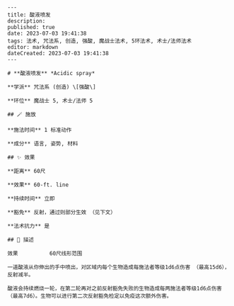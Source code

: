 
    ---
    title: 酸液喷发
    description: 
    published: true
    date: 2023-07-03 19:41:38
    tags: 法术, 咒法系, 创造, 强酸, 魔战士法术, 5环法术, 术士/法师法术
    editor: markdown
    dateCreated: 2023-07-03 19:41:38
    ---

    # **酸液喷发** *Acidic spray*

    **学派** 咒法系 (创造) \[强酸\] 

    **环位** 魔战士 5, 术士/法师 5

    ## 🪄 施放

    **施法时间** 1 标准动作

    **成分** 语言, 姿势, 材料

    ## ✨ 效果  

    **距离** 60尺 

    **效果** 60-ft. line 

    **持续时间** 立即 

    **豁免** 反射，通过则部分生效 （见下文）

    **法术抗力** 是

    ## 📖 描述

    效果          60尺线形范围

    一道酸液从你伸出的手中喷出，对区域内每个生物造成每施法者等级1d6点伤害 （最高15d6），反射减半。

    酸液会持续燃烧一轮，在第二轮再对之前反射豁免失败的生物造成每两施法者等级1d6点伤害 （最高7d6）。生物可以进行第二次反射豁免检定以免疫这次额外伤害。
    